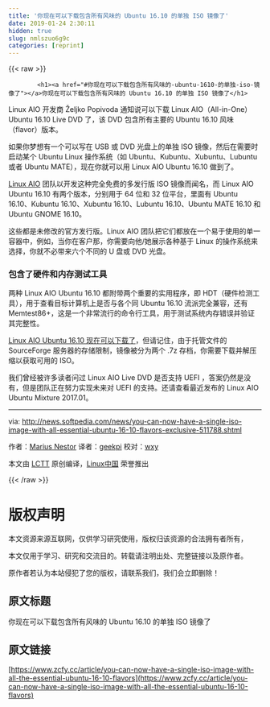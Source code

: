 ```yaml
---
title: '你现在可以下载包含所有风味的 Ubuntu 16.10 的单独 ISO 镜像了' 
date: 2019-01-24 2:30:11
hidden: true
slug: nmlszuo6g9c
categories: [reprint]
---
```


{{< raw >}}

            <h1><a href="#你现在可以下载包含所有风味的-ubuntu-1610-的单独-iso-镜像了"></a>你现在可以下载包含所有风味的 Ubuntu 16.10 的单独 ISO 镜像了</h1>
<p>Linux AIO 开发商 Željko Popivoda 通知说可以下载 Linux AIO（All-in-One）Ubuntu 16.10 Live DVD 了，该 DVD 包含所有主要的 Ubuntu 16.10 风味（flavor）版本。</p>
<p>如果你梦想有一个可以写在 USB 或 DVD 光盘上的单独 ISO 镜像，然后在需要时启动某个 Ubuntu Linux 操作系统（如 Ubuntu、Kubuntu、Xubuntu、Lubuntu 或者 Ubuntu MATE），现在你就可以用 Linux AIO Ubuntu 16.10 做到了。</p>
<p><a href="http://linuxaio.net/">Linux AIO</a> 团队以开发这种完全免费的多发行版 ISO 镜像而闻名，而 Linux AIO Ubuntu 16.10 有两个版本，分别用于 64 位和 32 位平台，里面有 Ubuntu 16.10、Kubuntu 16.10、Xubuntu 16.10、Lubuntu 16.10、Ubuntu MATE 16.10 和 Ubuntu GNOME 16.10。</p>
<p>这些都是未修改的官方发行版。Linux AIO 团队把它们都放在一个易于使用的单一容器中，例如，当你在客户那，你需要向他/她展示各种基于 Linux 的操作系统来选择，你就不必带来六个不同的 U 盘或 DVD 光盘。</p>
<h3><a href="#包含了硬件和内存测试工具"></a>包含了硬件和内存测试工具</h3>
<p>两种 Linux AIO Ubuntu 16.10 都附带两个重要的实用程序，即 HDT（硬件检测工具），用于查看目标计算机上是否与各个同 Ubuntu 16.10 流派完全兼容，还有 Memtest86+，这是一个非常流行的命令行工具，用于测试系统内存错误并验证其完整性。</p>
<p><a href="http://linux.softpedia.com/get/Linux-Distributions/Ubuntu-AIO-DVD-103429.shtml">Linux AIO Ubuntu 16.10 现在可以下载了</a>，但请记住，由于托管文件的 SourceForge 服务器的存储限制，镜像被分为两个 .7z 存档，你需要下载并解压缩以获取可用的 ISO。</p>
<p>我们曾经被许多读者问过 Linux AIO Live DVD 是否支持 UEFI ，答案仍然是没有，但是团队正在努力实现未来对 UEFI 的支持。还请查看最近发布的 Linux AIO Ubuntu Mixture 2017.01。</p>
<hr>
<p>via: <a href="http://news.softpedia.com/news/you-can-now-have-a-single-iso-image-with-all-essential-ubuntu-16-10-flavors-exclusive-511788.shtml">http://news.softpedia.com/news/you-can-now-have-a-single-iso-image-with-all-essential-ubuntu-16-10-flavors-exclusive-511788.shtml</a></p>
<p>作者：<a href="http://news.softpedia.com/editors/browse/marius-nestor">Marius Nestor</a> 译者：<a href="https://github.com/geekpi">geekpi</a> 校对：<a href="https://github.com/wxy">wxy</a></p>
<p>本文由 <a href="https://github.com/LCTT/TranslateProject">LCTT</a> 原创编译，<a href="https://linux.cn/">Linux中国</a> 荣誉推出</p>

          
{{< /raw >}}

# 版权声明
本文资源来源互联网，仅供学习研究使用，版权归该资源的合法拥有者所有，

本文仅用于学习、研究和交流目的。转载请注明出处、完整链接以及原作者。

原作者若认为本站侵犯了您的版权，请联系我们，我们会立即删除！

## 原文标题
你现在可以下载包含所有风味的 Ubuntu 16.10 的单独 ISO 镜像了

## 原文链接
[https://www.zcfy.cc/article/you-can-now-have-a-single-iso-image-with-all-the-essential-ubuntu-16-10-flavors](https://www.zcfy.cc/article/you-can-now-have-a-single-iso-image-with-all-the-essential-ubuntu-16-10-flavors)

